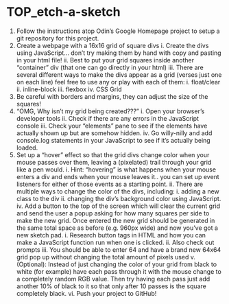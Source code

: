 # TOP_etch-a-sketch

1. Follow the instructions atop Odin’s Google Homepage project to setup a git repository for this project.
2. Create a webpage with a 16x16 grid of square divs
  i. Create the divs using JavaScript… don’t try making them by hand with copy and pasting in your html file!
  ii. Best to put your grid squares inside another “container” div (that one can go directly in your html)
  iii. There are several different ways to make the divs appear as a grid (verses just one on each line) feel free to use any or play with each of them:
    i. float/clear
    ii. inline-block
    iii. flexbox
    iv. CSS Grid
  4. Be careful with borders and margins, they can adjust the size of the squares!
  5. “OMG, Why isn’t my grid being created???”
    i. Open your browser’s developer tools
    ii. Check if there are any errors in the JavaScript console
    iii. Check your “elements” pane to see if the elements have actually shown up but are somehow hidden.
    iv. Go willy-nilly and add console.log statements in your JavaScript to see if it’s actually being loaded.
3. Set up a “hover” effect so that the grid divs change color when your mouse passes over them, leaving a (pixelated) trail through your grid like a pen would.
  i. Hint: “hovering” is what happens when your mouse enters a div and ends when your mouse leaves it.. you can set up event listeners for either of those events as a starting point.
  ii. There are multiple ways to change the color of the divs, including:
    i. adding a new class to the div
    ii. changing the div’s background color using JavaScript.
iv. Add a button to the top of the screen which will clear the current grid and send the user a popup asking for how many squares per side to make the new grid. Once entered the new grid should be generated in the same total space as before (e.g. 960px wide) and now you’ve got a new sketch pad.
  i. Research button tags in HTML and how you can make a JavaScript function run when one is clicked.
  ii. Also check out prompts
  iii. You should be able to enter 64 and have a brand new 64x64 grid pop up without changing the total amount of pixels used
v. (Optional): Instead of just changing the color of your grid from black to white (for example) have each pass through it with the mouse change to a completely random RGB value. Then try having each pass just add another 10% of black to it so that only after 10 passes is the square completely black.
vi. Push your project to GitHub!
